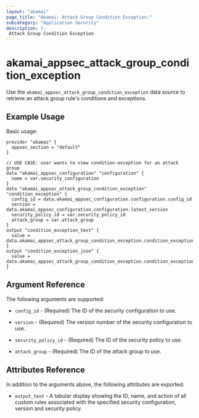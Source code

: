 ```yaml
---
layout: "akamai"
page_title: "Akamai: Attack Group Condition Exception:"
subcategory: "Application Security"
description: |-
 Attack Group Condition Exception
---
```


# akamai_appsec_attack_group_condition_exception

Use the `akamai_appsec_attack_group_condition_exception` data source to retrieve an attack group rule's conditions and exceptions.

## Example Usage

Basic usage:

```hcl
provider "akamai" {
  appsec_section = "default"
}

// USE CASE: user wants to view condition-exception for an attack group
data "akamai_appsec_configuration" "configuration" {
  name = var.security_configuration
}
data "akamai_appsec_attack_group_condition_exception" "condition_exception" {
  config_id = data.akamai_appsec_configuration.configuration.config_id
  version = data.akamai_appsec_configuration.configuration.latest_version
  security_policy_id = var.security_policy_id
  attack_group = var.attack_group
}
output "condition_exception_text" {
  value = data.akamai_appsec_attack_group_condition_exception.condition_exception.output_text
}
output "condition_exception_json" {
  value = data.akamai_appsec_attack_group_condition_exception.condition_exception.json
}
```

## Argument Reference

The following arguments are supported:

* `config_id` - (Required) The ID of the security configuration to use.

* `version` - (Required) The version number of the security configuration to use.

* `security_policy_id` - (Required) The ID of the security policy to use.

* `attack_group` - (Required) The ID of the attack group to use.

## Attributes Reference

In addition to the arguments above, the following attributes are exported:

* `output_text` - A tabular display showing the ID, name, and action of all custom rules associated with the specified security configuration, version and security policy.


